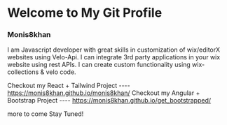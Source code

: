 # Welcome to My Git Profile
### Monis8khan

I am Javascript developer with great skills in customization of wix/editorX websites using Velo-Api. I can integrate 3rd party applications in your wix website using rest APIs. I can create custom functionality using wix-collections & velo code.

Checkout my React + Tailwind Project ---- https://monis8khan.github.io/monis8khan/
Checkout my Angular + Bootstrap Project ---- https://monis8khan.github.io/get_bootstrapped/

more to come
Stay Tuned!
